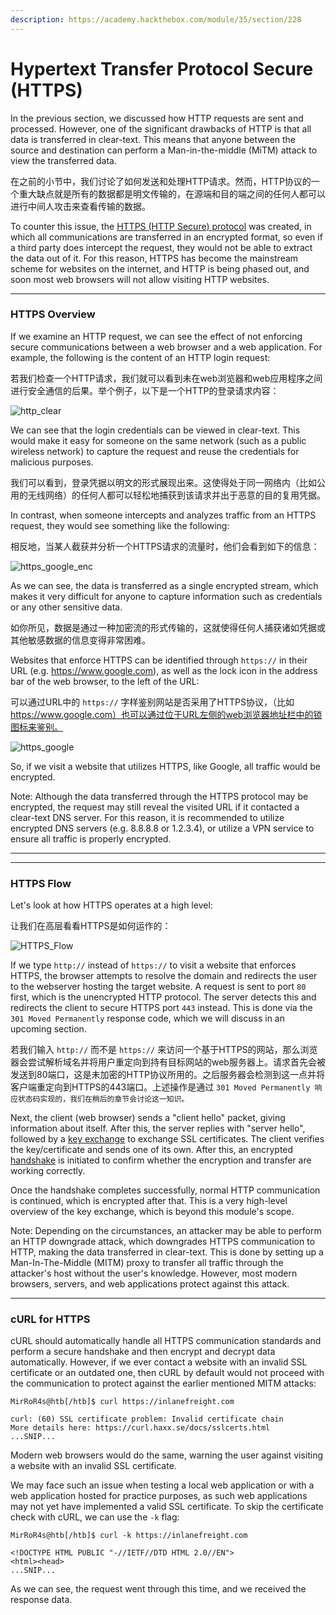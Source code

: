 ```yaml
---
description: https://academy.hackthebox.com/module/35/section/228
---
```


# Hypertext Transfer Protocol Secure (HTTPS)

In the previous section, we discussed how HTTP requests are sent and processed. However, one of the significant drawbacks of HTTP is that all data is transferred in clear-text. This means that anyone between the source and destination can perform a Man-in-the-middle (MiTM) attack to view the transferred data.

在之前的小节中，我们讨论了如何发送和处理HTTP请求。然而，HTTP协议的一个重大缺点就是所有的数据都是明文传输的，在源端和目的端之间的任何人都可以进行中间人攻击来查看传输的数据。

To counter this issue, the [HTTPS (HTTP Secure) protocol](https://tools.ietf.org/html/rfc2660) was created, in which all communications are transferred in an encrypted format, so even if a third party does intercept the request, they would not be able to extract the data out of it. For this reason, HTTPS has become the mainstream scheme for websites on the internet, and HTTP is being phased out, and soon most web browsers will not allow visiting HTTP websites.

***

### HTTPS Overview

If we examine an HTTP request, we can see the effect of not enforcing secure communications between a web browser and a web application. For example, the following is the content of an HTTP login request:&#x20;

若我们检查一个HTTP请求，我们就可以看到未在web浏览器和web应用程序之间进行安全通信的后果。举个例子，以下是一个HTTP的登录请求内容：

<img src="https://academy.hackthebox.com/storage/modules/35/https_clear.png" alt="http_clear" data-size="original">

We can see that the login credentials can be viewed in clear-text. This would make it easy for someone on the same network (such as a public wireless network) to capture the request and reuse the credentials for malicious purposes.

我们可以看到，登录凭据以明文的形式展现出来。这使得处于同一网络内（比如公用的无线网络）的任何人都可以轻松地捕获到该请求并出于恶意的目的复用凭据。

In contrast, when someone intercepts and analyzes traffic from an HTTPS request, they would see something like the following:

相反地，当某人截获并分析一个HTTPS请求的流量时，他们会看到如下的信息：

![https\_google\_enc](https://academy.hackthebox.com/storage/modules/35/https\_google\_enc.png)

As we can see, the data is transferred as a single encrypted stream, which makes it very difficult for anyone to capture information such as credentials or any other sensitive data.

如你所见，数据是通过一种加密流的形式传输的，这就使得任何人捕获诸如凭据或其他敏感数据的信息变得非常困难。

Websites that enforce HTTPS can be identified through `https://` in their URL (e.g. https://www.google.com), as well as the lock icon in the address bar of the web browser, to the left of the URL:&#x20;

可以通过URL中的 `https://` 字样鉴别网站是否采用了HTTPS协议，（比如 https://www.google.com）也可以通过位于URL左侧的web浏览器地址栏中的锁图标来鉴别。

![https\_google](https://academy.hackthebox.com/storage/modules/35/https\_google.png)

So, if we visit a website that utilizes HTTPS, like Google, all traffic would be encrypted.

Note: Although the data transferred through the HTTPS protocol may be encrypted, the request may still reveal the visited URL if it contacted a clear-text DNS server. For this reason, it is recommended to utilize encrypted DNS servers (e.g. 8.8.8.8 or 1.2.3.4), or utilize a VPN service to ensure all traffic is properly encrypted.

***

***

### HTTPS Flow

Let's look at how HTTPS operates at a high level:&#x20;

让我们在高层看看HTTPS是如何运作的：

![HTTPS\_Flow](https://academy.hackthebox.com/storage/modules/35/HTTPS\_Flow.png)

If we type `http://` instead of `https://` to visit a website that enforces HTTPS, the browser attempts to resolve the domain and redirects the user to the webserver hosting the target website. A request is sent to port `80` first, which is the unencrypted HTTP protocol. The server detects this and redirects the client to secure HTTPS port `443` instead. This is done via the `301 Moved Permanently` response code, which we will discuss in an upcoming section.

若我们输入 `http://` 而不是 `https://` 来访问一个基于HTTPS的网站，那么浏览器会尝试解析域名并将用户重定向到持有目标网站的web服务器上。请求首先会被发送到80端口，这是未加密的HTTP协议所用的。之后服务器会检测到这一点并将客户端重定向到HTTPS的443端口。上述操作是通过 `301 Moved Permanently 响应状态码实现的，我们在稍后的章节会讨论这一知识。`

Next, the client (web browser) sends a "client hello" packet, giving information about itself. After this, the server replies with "server hello", followed by a [key exchange](https://en.wikipedia.org/wiki/Key\_exchange) to exchange SSL certificates. The client verifies the key/certificate and sends one of its own. After this, an encrypted [handshake](https://www.cloudflare.com/learning/ssl/what-happens-in-a-tls-handshake) is initiated to confirm whether the encryption and transfer are working correctly.

Once the handshake completes successfully, normal HTTP communication is continued, which is encrypted after that. This is a very high-level overview of the key exchange, which is beyond this module's scope.

Note: Depending on the circumstances, an attacker may be able to perform an HTTP downgrade attack, which downgrades HTTPS communication to HTTP, making the data transferred in clear-text. This is done by setting up a Man-In-The-Middle (MITM) proxy to transfer all traffic through the attacker's host without the user's knowledge. However, most modern browsers, servers, and web applications protect against this attack.

***

### cURL for HTTPS

cURL should automatically handle all HTTPS communication standards and perform a secure handshake and then encrypt and decrypt data automatically. However, if we ever contact a website with an invalid SSL certificate or an outdated one, then cURL by default would not proceed with the communication to protect against the earlier mentioned MITM attacks:

&#x20;&#x20;

```shell-session
MirRoR4s@htb[/htb]$ curl https://inlanefreight.com

curl: (60) SSL certificate problem: Invalid certificate chain
More details here: https://curl.haxx.se/docs/sslcerts.html
...SNIP...
```

Modern web browsers would do the same, warning the user against visiting a website with an invalid SSL certificate.

We may face such an issue when testing a local web application or with a web application hosted for practice purposes, as such web applications may not yet have implemented a valid SSL certificate. To skip the certificate check with cURL, we can use the `-k` flag:

&#x20;&#x20;

```shell-session
MirRoR4s@htb[/htb]$ curl -k https://inlanefreight.com

<!DOCTYPE HTML PUBLIC "-//IETF//DTD HTML 2.0//EN">
<html><head>
...SNIP...
```

As we can see, the request went through this time, and we received the response data.
